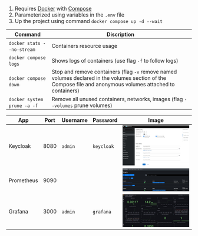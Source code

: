 1. Requires [Docker](https://docs.docker.com/engine/install/) with [Compose](https://github.com/docker/compose/releases/latest)
2. Parameterized using variables in the `.env` file
3. Up the project using command `docker compose up -d --wait`

| Command | Discription
|-|-
| `docker stats --no-stream` | Containers resource usage
| `docker compose logs` | Shows logs of containers (use flag `-f` to follow logs)
| `docker compose down` | Stop and remove containers (flag `-v` remove named volumes declared in the volumes section of the Compose file and anonymous volumes attached to containers)
| `docker system prune -a -f` | Remove all unused containers, networks, images (flag `--volumes` prune volumes)

| App | Port | Username | Password | Image
|-|-|-|-|-
| Keycloak | 8080 | `admin` | `keycloak` | ![Keycloak Grafana Client in the realm test](./images/keycloak.jpg)
| Prometheus | 9090 | | | ![Prometheus Targets](./images/prometheus.jpg)
| Grafana | 3000 | `admin` | `grafana` | ![Grafana Keycloak Dashboard](./images/grafana.png)
